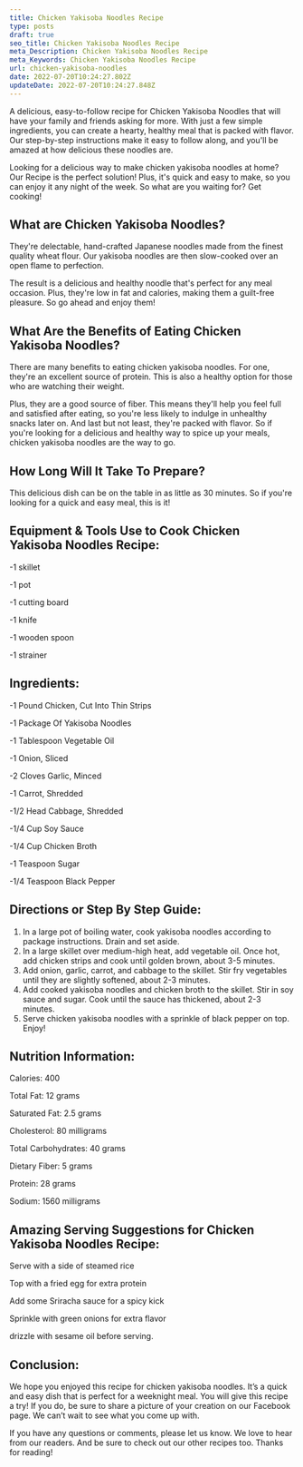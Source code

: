 ```yaml
---
title: Chicken Yakisoba Noodles Recipe
type: posts
draft: true
seo_title: Chicken Yakisoba Noodles Recipe
meta_Description: Chicken Yakisoba Noodles Recipe
meta_Keywords: Chicken Yakisoba Noodles Recipe
url: chicken-yakisoba-noodles
date: 2022-07-20T10:24:27.802Z
updateDate: 2022-07-20T10:24:27.848Z
---
```

A delicious, easy-to-follow recipe for Chicken Yakisoba Noodles that will have your family and friends asking for more. With just a few simple ingredients, you can create a hearty, healthy meal that is packed with flavor. Our step-by-step instructions make it easy to follow along, and you'll be amazed at how delicious these noodles are.

Looking for a delicious way to make chicken yakisoba noodles at home? Our Recipe is the perfect solution! Plus, it's quick and easy to make, so you can enjoy it any night of the week. So what are you waiting for? Get cooking!

## **What are Chicken Yakisoba Noodles?**

They're delectable, hand-crafted Japanese noodles made from the finest quality wheat flour. Our yakisoba noodles are then slow-cooked over an open flame to perfection.

The result is a delicious and healthy noodle that's perfect for any meal occasion. Plus, they're low in fat and calories, making them a guilt-free pleasure. So go ahead and enjoy them!

## **What Are the Benefits of Eating Chicken Yakisoba Noodles?**

There are many benefits to eating chicken yakisoba noodles. For one, they're an excellent source of protein. This is also a healthy option for those who are watching their weight.

Plus, they are a good source of fiber. This means they'll help you feel full and satisfied after eating, so you're less likely to indulge in unhealthy snacks later on. And last but not least, they're packed with flavor. So if you're looking for a delicious and healthy way to spice up your meals, chicken yakisoba noodles are the way to go.

## **How Long Will It Take To Prepare?**

This delicious dish can be on the table in as little as 30 minutes. So if you're looking for a quick and easy meal, this is it!

## **Equipment & Tools Use to Cook Chicken Yakisoba Noodles Recipe:**

\-1 skillet

\-1 pot

\-1 cutting board

\-1 knife

\-1 wooden spoon

\-1 strainer

## **Ingredients:**

\-1 Pound Chicken, Cut Into Thin Strips

\-1 Package Of Yakisoba Noodles

\-1 Tablespoon Vegetable Oil

\-1 Onion, Sliced

\-2 Cloves Garlic, Minced

\-1 Carrot, Shredded

\-1/2 Head Cabbage, Shredded

\-1/4 Cup Soy Sauce

\-1/4 Cup Chicken Broth

\-1 Teaspoon Sugar

\-1/4 Teaspoon Black Pepper

## **Directions or Step By Step Guide:**

1. In a large pot of boiling water, cook yakisoba noodles according to package instructions. Drain and set aside.
2. In a large skillet over medium-high heat, add vegetable oil. Once hot, add chicken strips and cook until golden brown, about 3-5 minutes.
3. Add onion, garlic, carrot, and cabbage to the skillet. Stir fry vegetables until they are slightly softened, about 2-3 minutes.
4. Add cooked yakisoba noodles and chicken broth to the skillet. Stir in soy sauce and sugar. Cook until the sauce has thickened, about 2-3 minutes.
5. Serve chicken yakisoba noodles with a sprinkle of black pepper on top. Enjoy!

## **Nutrition Information:**

Calories: 400

Total Fat: 12 grams

Saturated Fat: 2.5 grams

Cholesterol: 80 milligrams

Total Carbohydrates: 40 grams

Dietary Fiber: 5 grams

Protein: 28 grams

Sodium: 1560 milligrams

## **Amazing Serving Suggestions for Chicken Yakisoba Noodles Recipe:**

Serve with a side of steamed rice

Top with a fried egg for extra protein

Add some Sriracha sauce for a spicy kick

Sprinkle with green onions for extra flavor

drizzle with sesame oil before serving.

## **Conclusion:**

We hope you enjoyed this recipe for chicken yakisoba noodles. It’s a quick and easy dish that is perfect for a weeknight meal. You will give this recipe a try! If you do, be sure to share a picture of your creation on our Facebook page. We can’t wait to see what you come up with.

If you have any questions or comments, please let us know. We love to hear from our readers. And be sure to check out our other recipes too. Thanks for reading!